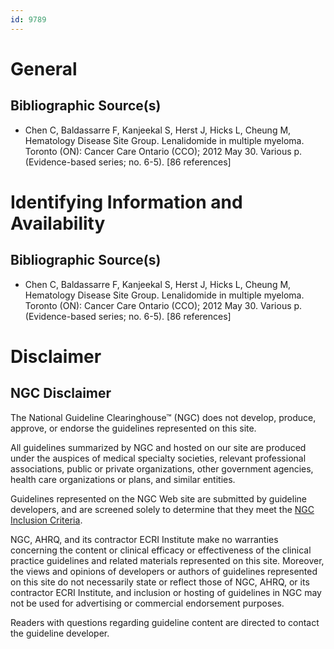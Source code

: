 ```yaml
---
id: 9789
---
```


# General

## Bibliographic Source(s)

- Chen C, Baldassarre F, Kanjeekal S, Herst J, Hicks L, Cheung M, Hematology Disease Site Group. Lenalidomide in multiple myeloma. Toronto (ON): Cancer Care Ontario (CCO); 2012 May 30. Various p. (Evidence-based series; no. 6-5). [86 references]

# Identifying Information and Availability

## Bibliographic Source(s)

- Chen C, Baldassarre F, Kanjeekal S, Herst J, Hicks L, Cheung M, Hematology Disease Site Group. Lenalidomide in multiple myeloma. Toronto (ON): Cancer Care Ontario (CCO); 2012 May 30. Various p. (Evidence-based series; no. 6-5). [86 references]

# Disclaimer

## NGC Disclaimer

The National Guideline Clearinghouse™ (NGC) does not develop, produce, approve, or endorse the guidelines represented on this site.

All guidelines summarized by NGC and hosted on our site are produced under the auspices of medical specialty societies, relevant professional associations, public or private organizations, other government agencies, health care organizations or plans, and similar entities.

Guidelines represented on the NGC Web site are submitted by guideline developers, and are screened solely to determine that they meet the [NGC Inclusion Criteria](/help-and-about/summaries/inclusion-criteria).

NGC, AHRQ, and its contractor ECRI Institute make no warranties concerning the content or clinical efficacy or effectiveness of the clinical practice guidelines and related materials represented on this site. Moreover, the views and opinions of developers or authors of guidelines represented on this site do not necessarily state or reflect those of NGC, AHRQ, or its contractor ECRI Institute, and inclusion or hosting of guidelines in NGC may not be used for advertising or commercial endorsement purposes.

Readers with questions regarding guideline content are directed to contact the guideline developer.

